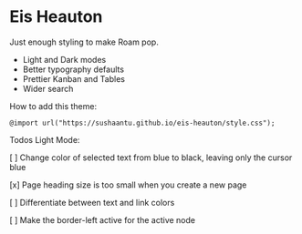 # Eis Heauton
Just enough styling to make Roam pop.
- Light and Dark modes
- Better typography defaults
- Prettier Kanban and Tables
- Wider search

How to add this theme:
```
@import url("https://sushaantu.github.io/eis-heauton/style.css");
```

Todos Light Mode:

[ ] Change color of selected text from blue to black, leaving only the cursor blue

[x] Page heading size is too small when you create a new page

[ ] Differentiate between text and link colors

[ ] Make the border-left active for the active node
